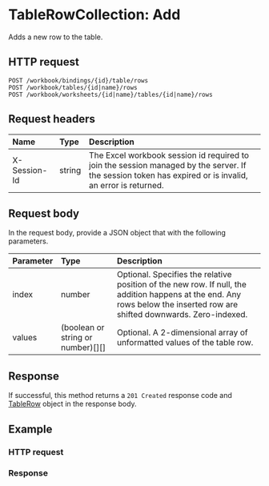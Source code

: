 # TableRowCollection: Add

Adds a new row to the table.
## HTTP request
```http
POST /workbook/bindings/{id}/table/rows
POST /workbook/tables/{id|name}/rows
POST /workbook/worksheets/{id|name}/tables/{id|name}/rows
```
## Request headers
| Name       | Type | Description|
|:-----------|:------|:----------|
| X-Session-Id   | string  | The Excel workbook session id required to join the session managed by the server. If the session token has expired or is invalid, an error is returned.|

## Request body
In the request body, provide a JSON object that with the following parameters.

| Parameter	   | Type	|Description|
|:---------------|:--------|:-----------|
|index|number|Optional. Specifies the relative position of the new row. If null, the addition happens at the end. Any rows below the inserted row are shifted downwards. Zero-indexed.|
|values|(boolean or string or number)[][]|Optional. A 2-dimensional array of unformatted values of the table row.|

## Response
If successful, this method returns a `201 Created` response code and [TableRow](../resources/tablerow.md) object in the response body.
## Example
### HTTP request
### Response
